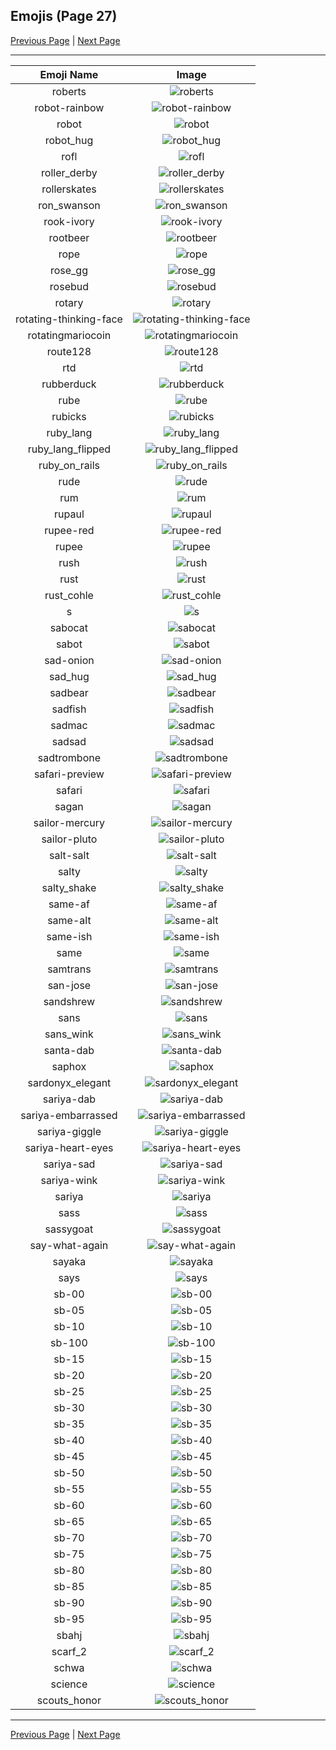 
## Emojis (Page 27)

[Previous Page](/docs/lgbtintech/page-p-0026.md)
  | [Next Page](/docs/lgbtintech/page-s-0028.md)

<hr />

|Emoji Name|Image|
| :-: | :-: |
|roberts| ![roberts](/emojis/lgbtintech/roberts.png)|
|robot-rainbow| ![robot-rainbow](/emojis/lgbtintech/robot-rainbow.png)|
|robot| ![robot](/emojis/lgbtintech/robot.jpg)|
|robot_hug| ![robot_hug](/emojis/lgbtintech/robot_hug.png)|
|rofl| ![rofl](/emojis/lgbtintech/rofl.gif)|
|roller_derby| ![roller_derby](/emojis/lgbtintech/roller_derby.png)|
|rollerskates| ![rollerskates](/emojis/lgbtintech/rollerskates.png)|
|ron_swanson| ![ron_swanson](/emojis/lgbtintech/ron_swanson.png)|
|rook-ivory| ![rook-ivory](/emojis/lgbtintech/rook-ivory.png)|
|rootbeer| ![rootbeer](/emojis/lgbtintech/rootbeer.jpg)|
|rope| ![rope](/emojis/lgbtintech/rope.jpg)|
|rose_gg| ![rose_gg](/emojis/lgbtintech/rose_gg.png)|
|rosebud| ![rosebud](/emojis/lgbtintech/rosebud.png)|
|rotary| ![rotary](/emojis/lgbtintech/rotary.gif)|
|rotating-thinking-face| ![rotating-thinking-face](/emojis/lgbtintech/rotating-thinking-face.gif)|
|rotatingmariocoin| ![rotatingmariocoin](/emojis/lgbtintech/rotatingmariocoin.gif)|
|route128| ![route128](/emojis/lgbtintech/route128.png)|
|rtd| ![rtd](/emojis/lgbtintech/rtd.png)|
|rubberduck| ![rubberduck](/emojis/lgbtintech/rubberduck.png)|
|rube| ![rube](/emojis/lgbtintech/rube.png)|
|rubicks| ![rubicks](/emojis/lgbtintech/rubicks.png)|
|ruby_lang| ![ruby_lang](/emojis/lgbtintech/ruby_lang.png)|
|ruby_lang_flipped| ![ruby_lang_flipped](/emojis/lgbtintech/ruby_lang_flipped.png)|
|ruby_on_rails| ![ruby_on_rails](/emojis/lgbtintech/ruby_on_rails.png)|
|rude| ![rude](/emojis/lgbtintech/rude.png)|
|rum| ![rum](/emojis/lgbtintech/rum.png)|
|rupaul| ![rupaul](/emojis/lgbtintech/rupaul.png)|
|rupee-red| ![rupee-red](/emojis/lgbtintech/rupee-red.png)|
|rupee| ![rupee](/emojis/lgbtintech/rupee.png)|
|rush| ![rush](/emojis/lgbtintech/rush.gif)|
|rust| ![rust](/emojis/lgbtintech/rust.png)|
|rust_cohle| ![rust_cohle](/emojis/lgbtintech/rust_cohle.gif)|
|s| ![s](/emojis/lgbtintech/s.png)|
|sabocat| ![sabocat](/emojis/lgbtintech/sabocat.png)|
|sabot| ![sabot](/emojis/lgbtintech/sabot.png)|
|sad-onion| ![sad-onion](/emojis/lgbtintech/sad-onion.png)|
|sad_hug| ![sad_hug](/emojis/lgbtintech/sad_hug.png)|
|sadbear| ![sadbear](/emojis/lgbtintech/sadbear.gif)|
|sadfish| ![sadfish](/emojis/lgbtintech/sadfish.png)|
|sadmac| ![sadmac](/emojis/lgbtintech/sadmac.png)|
|sadsad| ![sadsad](/emojis/lgbtintech/sadsad.gif)|
|sadtrombone| ![sadtrombone](/emojis/lgbtintech/sadtrombone.png)|
|safari-preview| ![safari-preview](/emojis/lgbtintech/safari-preview.png)|
|safari| ![safari](/emojis/lgbtintech/safari.png)|
|sagan| ![sagan](/emojis/lgbtintech/sagan.png)|
|sailor-mercury| ![sailor-mercury](/emojis/lgbtintech/sailor-mercury.gif)|
|sailor-pluto| ![sailor-pluto](/emojis/lgbtintech/sailor-pluto.gif)|
|salt-salt| ![salt-salt](/emojis/lgbtintech/salt-salt.png)|
|salty| ![salty](/emojis/lgbtintech/salty.png)|
|salty_shake| ![salty_shake](/emojis/lgbtintech/salty_shake.gif)|
|same-af| ![same-af](/emojis/lgbtintech/same-af.png)|
|same-alt| ![same-alt](/emojis/lgbtintech/same-alt.png)|
|same-ish| ![same-ish](/emojis/lgbtintech/same-ish.png)|
|same| ![same](/emojis/lgbtintech/same.png)|
|samtrans| ![samtrans](/emojis/lgbtintech/samtrans.png)|
|san-jose| ![san-jose](/emojis/lgbtintech/san-jose.png)|
|sandshrew| ![sandshrew](/emojis/lgbtintech/sandshrew.png)|
|sans| ![sans](/emojis/lgbtintech/sans.png)|
|sans_wink| ![sans_wink](/emojis/lgbtintech/sans_wink.png)|
|santa-dab| ![santa-dab](/emojis/lgbtintech/santa-dab.gif)|
|saphox| ![saphox](/emojis/lgbtintech/saphox.png)|
|sardonyx_elegant| ![sardonyx_elegant](/emojis/lgbtintech/sardonyx_elegant.png)|
|sariya-dab| ![sariya-dab](/emojis/lgbtintech/sariya-dab.png)|
|sariya-embarrassed| ![sariya-embarrassed](/emojis/lgbtintech/sariya-embarrassed.png)|
|sariya-giggle| ![sariya-giggle](/emojis/lgbtintech/sariya-giggle.png)|
|sariya-heart-eyes| ![sariya-heart-eyes](/emojis/lgbtintech/sariya-heart-eyes.png)|
|sariya-sad| ![sariya-sad](/emojis/lgbtintech/sariya-sad.png)|
|sariya-wink| ![sariya-wink](/emojis/lgbtintech/sariya-wink.png)|
|sariya| ![sariya](/emojis/lgbtintech/sariya.png)|
|sass| ![sass](/emojis/lgbtintech/sass.png)|
|sassygoat| ![sassygoat](/emojis/lgbtintech/sassygoat.png)|
|say-what-again| ![say-what-again](/emojis/lgbtintech/say-what-again.gif)|
|sayaka| ![sayaka](/emojis/lgbtintech/sayaka.png)|
|says| ![says](/emojis/lgbtintech/says.gif)|
|sb-00| ![sb-00](/emojis/lgbtintech/sb-00.png)|
|sb-05| ![sb-05](/emojis/lgbtintech/sb-05.png)|
|sb-10| ![sb-10](/emojis/lgbtintech/sb-10.png)|
|sb-100| ![sb-100](/emojis/lgbtintech/sb-100.png)|
|sb-15| ![sb-15](/emojis/lgbtintech/sb-15.png)|
|sb-20| ![sb-20](/emojis/lgbtintech/sb-20.png)|
|sb-25| ![sb-25](/emojis/lgbtintech/sb-25.png)|
|sb-30| ![sb-30](/emojis/lgbtintech/sb-30.png)|
|sb-35| ![sb-35](/emojis/lgbtintech/sb-35.png)|
|sb-40| ![sb-40](/emojis/lgbtintech/sb-40.png)|
|sb-45| ![sb-45](/emojis/lgbtintech/sb-45.png)|
|sb-50| ![sb-50](/emojis/lgbtintech/sb-50.png)|
|sb-55| ![sb-55](/emojis/lgbtintech/sb-55.png)|
|sb-60| ![sb-60](/emojis/lgbtintech/sb-60.png)|
|sb-65| ![sb-65](/emojis/lgbtintech/sb-65.png)|
|sb-70| ![sb-70](/emojis/lgbtintech/sb-70.png)|
|sb-75| ![sb-75](/emojis/lgbtintech/sb-75.png)|
|sb-80| ![sb-80](/emojis/lgbtintech/sb-80.png)|
|sb-85| ![sb-85](/emojis/lgbtintech/sb-85.png)|
|sb-90| ![sb-90](/emojis/lgbtintech/sb-90.png)|
|sb-95| ![sb-95](/emojis/lgbtintech/sb-95.png)|
|sbahj| ![sbahj](/emojis/lgbtintech/sbahj.jpg)|
|scarf_2| ![scarf_2](/emojis/lgbtintech/scarf_2.png)|
|schwa| ![schwa](/emojis/lgbtintech/schwa.png)|
|science| ![science](/emojis/lgbtintech/science.png)|
|scouts_honor| ![scouts_honor](/emojis/lgbtintech/scouts_honor.png)|

<hr/>

[Previous Page](/docs/lgbtintech/page-p-0026.md)
  | [Next Page](/docs/lgbtintech/page-s-0028.md)